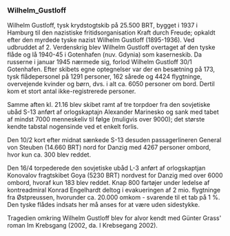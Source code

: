 ### Wilhelm_Gustloff


Wilhelm Gustloff, tysk krydstogtskib på 25.500 BRT, bygget i 1937 i Hamburg til den nazistiske fritidsorganisation Kraft durch Freude; opkaldt efter den myrdede tyske nazist Wilhelm Gustloff (1895-1936). Ved udbruddet af 2. Verdenskrig blev Wilhelm Gustloff overtaget af den tyske flåde og lå 1940-45 i Gotenhafen (nuv. Gdynia) som kaserneskib. Da russerne i januar 1945 nærmede sig, forlod Wilhelm Gustloff 30/1 Gotenhafen. Efter skibets egne optegnelser var der en besætning på 173, tysk flådepersonel på 1291 personer, 162 sårede og 4424 flygtninge, overvejende kvinder og børn, dvs. i alt ca. 6050 personer om bord. Dertil kom et stort antal ikke-registrerede personer.

Samme aften kl. 21.16 blev skibet ramt af tre torpdoer fra den sovjetiske ubåd S-13 anført af orlogskaptajn Alexander Marinesko og sank med tabet af mindst 7000 menneskeliv til følge (muligvis over 9000); det største kendte tabstal nogensinde ved et enkelt forlis.

Den 10/2 kort efter midnat sænkede S-13 desuden passagerlineren General von Steuben (14.660 BRT) nord for Danzig med 4267 personer ombord, hvor kun ca. 300 blev reddet.

Den 16/4 torpederede den sovjetiske ubåd L-3 anført af orlogskaptjan Konovalov fragtskibet Goya (5230 BRT) nordvest for Danzig med over 6000 ombord, hvoraf kun 183 blev reddet. Knap 800 fartøjer under ledelse af kontreadmiral Konrad Engelhardt deltog i evakueringen af 2 mio. flygtninge fra Østpreussen, hvorunder ca. 20.000 omkom - svarende til et tab på 1 %. Den tyske flådes indsats her må anses for at være uden sidestykke.

Tragedien omkring Wilhelm Gustloff blev for alvor kendt med Günter Grass' roman Im Krebsgang (2002, da. I Krebsegang 2002).